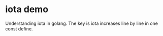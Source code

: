 # iota demo
Understanding iota in golang.
The key is iota increases line by line in one const define.


